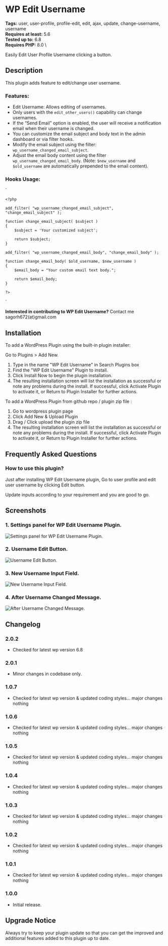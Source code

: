# WP Edit Username

**Tags:** user, user-profile, profile-edit, edit, ajax, update, change-username, username \
**Requires at least:** 5.6 \
**Tested up to:** 6.8 \
**Requires PHP:** 8.0 \

Easily Edit User Profile Username clicking a button.

## Description

This plugin adds feature to edit/change user username.

### Features:

- Edit Username: Allows editing of usernames.
- Only users with the `edit_other_users()` capability can change usernames.
- If the “Send Email” option is enabled, the user will receive a notification email when their username is changed.
- You can customize the email subject and body text in the admin dashboard or via filter hooks.
- Modify the email subject using the filter: `wp_username_changed_email_subject`.
- Adjust the email body content using the filter `wp_username_changed_email_body`. (Note: `$new_username` and `$old_username` are automatically prepended to the email content).
### Hooks Usage:

`
	
	<?php
	
	add_filter( "wp_username_changed_email_subject", "change_email_subject" );
	
	function change_email_subject( $subject )
	{
		$subject = 'Your customized subject';
		
		return $subject;
	}
	
	add_filter( "wp_username_changed_email_body", "change_email_body" );
	
	function change_email_body( $old_username, $new_username )
	{
		$email_body = "Your custom email text body.";
		
		return $email_body;
	}
	
	?>
`

**Interested in contributing to WP Edit Username?**
Contact me sagorh672(at)gmail.com

## Installation

To add a WordPress Plugin using the built-in plugin installer:

Go to Plugins > Add New.

1. Type in the name "WP Edit Username" in Search Plugins box
2. Find the "WP Edit Username" Plugin to install.
3. Click Install Now to begin the plugin installation.
4. The resulting installation screen will list the installation as successful or note any problems during the install.
If successful, click Activate Plugin to activate it, or Return to Plugin Installer for further actions.

To add a WordPress Plugin from github repo / plugin zip file :
1. Go to wordpress plugin page
2. Click Add New & Upload Plugin
3. Drag / Click upload the plugin zip file
4. The resulting installation screen will list the installation as successful or note any problems during the install.
If successful, click Activate Plugin to activate it, or Return to Plugin Installer for further actions.

## Frequently Asked Questions

### How to use this plugin?

Just after installing WP Edit Username plugin, Go to user profile and edit user username by clicking Edit button.

Update inputs according to your requirement and you are good to go.

## Screenshots

### 1. Settings panel for WP Edit Username Plugin.

![Settings panel for WP Edit Username Plugin.](https://ps.w.org/wp-edit-username/assets/screenshot-1.png)

### 2. Username Edit Button.

![Username Edit Button.](https://ps.w.org/wp-edit-username/assets/screenshot-2.png)

### 3. New Username Input Field.

![New Username Input Field.](https://ps.w.org/wp-edit-username/assets/screenshot-3.png)

### 4. After Username Changed Message.

![After Username Changed Message.](https://ps.w.org/wp-edit-username/assets/screenshot-4.png)

## Changelog

### 2.0.2
- Checked for latest wp version 6.8

### 2.0.1
- Minor changes in codebase only.

### 1.0.7
- Checked for latest wp version & updated coding styles... major changes nothing

### 1.0.6
- Checked for latest wp version & updated coding styles... major changes nothing

### 1.0.5
- Checked for latest wp version & updated coding styles... major changes nothing

### 1.0.4
- Checked for latest wp version & updated coding styles... major changes nothing

### 1.0.3
- Checked for latest wp version & updated coding styles... major changes nothing

### 1.0.2
- Checked for latest wp version & updated coding styles... major changes nothing

### 1.0.1
- Checked for latest wp version & updated coding styles... major changes nothing

### 1.0.0
- Initial release.

## Upgrade Notice

Always try to keep your plugin update so that you can get the improved and additional features added to this plugin up to date.